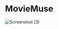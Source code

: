 # MovieMuse
![Screenshot (3)](https://github.com/SiddharthKoyugura/MovieMuse/assets/93535758/7ee038c2-2474-4269-a2f6-7382ae404ad2)
